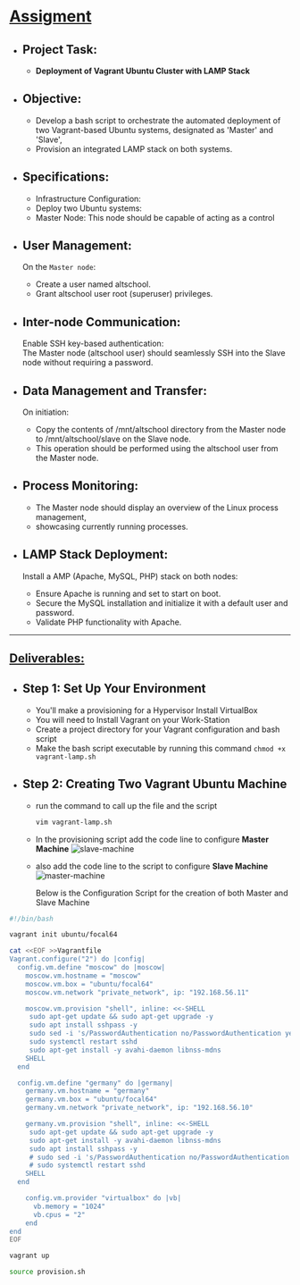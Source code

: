 # [Assigment]()
- ## Project Task: 
  - **Deployment of Vagrant Ubuntu Cluster with LAMP Stack**

- ## Objective:
  - Develop a bash script to orchestrate the automated deployment of two Vagrant-based Ubuntu systems, designated as 'Master' and 'Slave',
  - Provision an integrated LAMP stack on both systems.

- ## Specifications:
  - Infrastructure Configuration:
  - Deploy two Ubuntu systems:
  - Master Node: This node should be capable of acting as a control

- ## User Management:
     On the `Master node`:
  - Create a user named altschool.
  - Grant altschool user root (superuser) privileges.

- ## Inter-node Communication:
     Enable SSH key-based authentication:      
     The Master node (altschool user) should seamlessly SSH into the Slave node without requiring a password.

- ## Data Management and Transfer:
     On initiation:
  - Copy the contents of /mnt/altschool directory from the Master node to /mnt/altschool/slave on the Slave node.
  - This operation should be performed using the altschool user from the Master node.

- ## Process Monitoring:
  - The Master node should display an overview of the Linux process management,
  - showcasing currently running processes.

- ## LAMP Stack Deployment:
     Install a AMP (Apache, MySQL, PHP) stack on both nodes:
  - Ensure Apache is running and set to start on boot.
  - Secure the MySQL installation and initialize it with a default user and password.
  - Validate PHP functionality with Apache.

---
## [Deliverables:]()

- ## Step 1: Set Up Your Environment
  - You'll make a provisioning for a Hypervisor Install VirtualBox
  - You will need to Install Vagrant on your Work-Station
  - Create a project directory for your Vagrant configuration and bash script
  - Make the bash script executable by running this command `chmod +x vagrant-lamp.sh`

- ## Step 2: Creating Two Vagrant Ubuntu Machine
  - run the command to call up the file and the script
    ``` bash
    vim vagrant-lamp.sh 
    ```
  - In the provisioning script add the code line to configure  **Master Machine**
![slave-machine](https://github.com/Igeorgemichael/Altschool-Cloud-Eng_Assignment/assets/125099848/ca3fdd60-3b11-4080-9c42-bc7b515e3b41)

  - also add the code line to the script to configure **Slave Machine**
![master-machine](https://github.com/Igeorgemichael/Altschool-Cloud-Eng_Assignment/assets/125099848/0db76442-a765-4314-abd7-c16551fd182d)

    Below is the Configuration Script for the creation of both Master and Slave Machine

``` bash
#!/bin/bash

vagrant init ubuntu/focal64

cat <<EOF >>Vagrantfile
Vagrant.configure("2") do |config|
  config.vm.define "moscow" do |moscow|
    moscow.vm.hostname = "moscow"
    moscow.vm.box = "ubuntu/focal64"
    moscow.vm.network "private_network", ip: "192.168.56.11"

    moscow.vm.provision "shell", inline: <<-SHELL
     sudo apt-get update && sudo apt-get upgrade -y
     sudo apt install sshpass -y
     sudo sed -i 's/PasswordAuthentication no/PasswordAuthentication yes/' /etc/ssh/sshd_config
     sudo systemctl restart sshd
     sudo apt-get install -y avahi-daemon libnss-mdns
    SHELL
  end

  config.vm.define "germany" do |germany|
    germany.vm.hostname = "germany"
    germany.vm.box = "ubuntu/focal64"
    germany.vm.network "private_network", ip: "192.168.56.10"

    germany.vm.provision "shell", inline: <<-SHELL
     sudo apt-get update && sudo apt-get upgrade -y
     sudo apt-get install -y avahi-daemon libnss-mdns
     sudo apt install sshpass -y
     # sudo sed -i 's/PasswordAuthentication no/PasswordAuthentication yes/' /etc/ssh/sshd_config
     # sudo systemctl restart sshd
    SHELL
  end

    config.vm.provider "virtualbox" do |vb|
      vb.memory = "1024"
      vb.cpus = "2"
    end
end
EOF

vagrant up

source provision.sh
```






